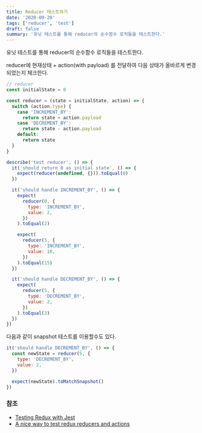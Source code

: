 ```yaml
---
title: Reducer 테스트하기
date: '2020-09-20'
tags: ['reducer', 'test']
draft: false
summary: '유닛 테스트를 통해 reducer의 순수함수 로직들을 테스트한다.'
---
```


유닛 테스트를 통해 reducer의 순수함수 로직들을 테스트한다.

reducer에 현재상태 + action(with payload) 를 전달하여 다음 상태가 올바르게 변경되었는지 체크한다.

```js
// reducer
const initialState = 0

const reducer = (state = initialState, action) => {
  switch (action.type) {
    case 'INCREMENT_BY':
      return state + action.payload
    case 'DECREMENT_BY':
      return state - action.payload
    default:
      return state
  }
}
```

```js
describe('test reducer', () => {
  it('should return 0 as initial state', () => {
    expect(reducer(undefined, {})).toEqual(0)
  })

  it('should handle INCREMENT_BY', () => {
    expect(
      reducer(0, {
        type: 'INCREMENT_BY',
        value: 2,
      })
    ).toEqual(2)

    expect(
      reducer(5, {
        type: 'INCREMENT_BY',
        value: 10,
      })
    ).toEqual(15)
  })

  it('should handle DECREMENT_BY', () => {
    expect(
      reducer(5, {
        type: 'DECREMENT_BY',
        value: 2,
      })
    ).toEqual(3)
  })
})
```

다음과 같이 snapshot 테스트를 이용할수도 있다.

```js
it('should handle DECREMENT_BY', () => {
  const newState = reducer(5, {
    type: 'DECREMENT_BY',
    value: 2,
  })

  expect(newState).toMatchSnapshot()
})
```

### 참조

- [Testing Redux with Jest](https://dev.to/pixelplex/testing-redux-with-jest-2mfk)
- [A nice way to test redux reducers and actions](https://blog.thepete.net/blog/2019/07/15/a-nice-way-to-test-redux-reducers-and-actions---part-i/)
